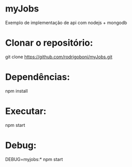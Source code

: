 # myJobs
Exemplo de implementação de api com nodejs + mongodb

# Clonar o repositório:
git clone https://github.com/rodrigoboni/myJobs.git

# Dependências:
npm install

# Executar:
npm start

# Debug:
DEBUG=myjobs:* npm start